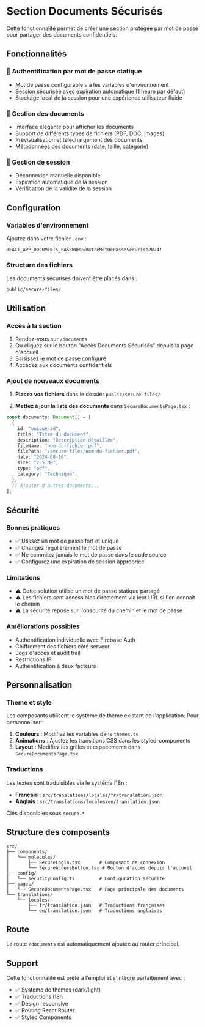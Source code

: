 # Section Documents Sécurisés

Cette fonctionnalité permet de créer une section protégée par mot de passe pour partager des documents confidentiels.

## Fonctionnalités

### 🔐 Authentification par mot de passe statique

- Mot de passe configurable via les variables d'environnement
- Session sécurisée avec expiration automatique (1 heure par défaut)
- Stockage local de la session pour une expérience utilisateur fluide

### 📁 Gestion des documents

- Interface élégante pour afficher les documents
- Support de différents types de fichiers (PDF, DOC, images)
- Prévisualisation et téléchargement des documents
- Métadonnées des documents (date, taille, catégorie)

### 🔄 Gestion de session

- Déconnexion manuelle disponible
- Expiration automatique de la session
- Vérification de la validité de la session

## Configuration

### Variables d'environnement

Ajoutez dans votre fichier `.env` :

```env
REACT_APP_DOCUMENTS_PASSWORD=VotreMotDePasseSecurise2024!
```

### Structure des fichiers

Les documents sécurisés doivent être placés dans :

```
public/secure-files/
```

## Utilisation

### Accès à la section

1. Rendez-vous sur `/documents`
2. Ou cliquez sur le bouton "Accès Documents Sécurisés" depuis la page d'accueil
3. Saisissez le mot de passe configuré
4. Accédez aux documents confidentiels

### Ajout de nouveaux documents

1. **Placez vos fichiers** dans le dossier `public/secure-files/`

2. **Mettez à jour la liste des documents** dans `SecureDocumentsPage.tsx` :

```typescript
const documents: Document[] = [
  {
    id: "unique-id",
    title: "Titre du document",
    description: "Description détaillée",
    fileName: "nom-du-fichier.pdf",
    filePath: "/secure-files/nom-du-fichier.pdf",
    date: "2024-08-16",
    size: "2.5 MB",
    type: "pdf",
    category: "Technique",
  },
  // Ajouter d'autres documents...
];
```

## Sécurité

### Bonnes pratiques

- ✅ Utilisez un mot de passe fort et unique
- ✅ Changez régulièrement le mot de passe
- ✅ Ne commitez jamais le mot de passe dans le code source
- ✅ Configurez une expiration de session appropriée

### Limitations

- ⚠️ Cette solution utilise un mot de passe statique partagé
- ⚠️ Les fichiers sont accessibles directement via leur URL si l'on connaît le chemin
- ⚠️ La sécurité repose sur l'obscurité du chemin et le mot de passe

### Améliorations possibles

- Authentification individuelle avec Firebase Auth
- Chiffrement des fichiers côté serveur
- Logs d'accès et audit trail
- Restrictions IP
- Authentification à deux facteurs

## Personnalisation

### Thème et style

Les composants utilisent le système de thème existant de l'application. Pour personnaliser :

1. **Couleurs** : Modifiez les variables dans `themes.ts`
2. **Animations** : Ajustez les transitions CSS dans les styled-components
3. **Layout** : Modifiez les grilles et espacements dans `SecureDocumentsPage.tsx`

### Traductions

Les textes sont traduisibles via le système i18n :

- **Français** : `src/translations/locales/fr/translation.json`
- **Anglais** : `src/translations/locales/en/translation.json`

Clés disponibles sous `secure.*`

## Structure des composants

```
src/
├── components/
│   └── molecules/
│       ├── SecureLogin.tsx       # Composant de connexion
│       └── SecureAccessButton.tsx # Bouton d'accès depuis l'accueil
├── config/
│   └── securityConfig.ts         # Configuration sécurité
├── pages/
│   └── SecureDocumentsPage.tsx   # Page principale des documents
└── translations/
    └── locales/
        ├── fr/translation.json   # Traductions françaises
        └── en/translation.json   # Traductions anglaises
```

## Route

La route `/documents` est automatiquement ajoutée au router principal.

## Support

Cette fonctionnalité est prête à l'emploi et s'intègre parfaitement avec :

- ✅ Système de thèmes (dark/light)
- ✅ Traductions i18n
- ✅ Design responsive
- ✅ Routing React Router
- ✅ Styled Components
